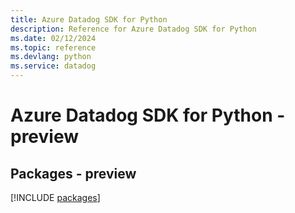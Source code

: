 ```yaml
---
title: Azure Datadog SDK for Python
description: Reference for Azure Datadog SDK for Python
ms.date: 02/12/2024
ms.topic: reference
ms.devlang: python
ms.service: datadog
---
```

# Azure Datadog SDK for Python - preview
## Packages - preview
[!INCLUDE [packages](datadog-index.md)]